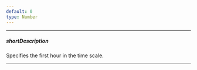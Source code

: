 ```yaml
---
default: 0
type: Number
---
```

---
##### shortDescription
Specifies the first hour in the time scale.

---
